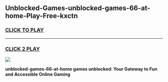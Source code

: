 
## Unblocked-Games-unblocked-games-66-at-home-Play-Free-kxctn
<h3>
<a href="https://premium76.site?title=unblocked-games-66-at-home&ref=19M">CLICK TO PLAY</a></h3>
<hr>

<h3>
<a href="https://premium76.site?title=unblocked-games-66-at-home&ref=19M">CLICK 2 PLAY</a>
  
</h3>

<a href="https://premium76.site?title=unblocked-games-66-at-home&ref=19M"><img src="https://clearcache.store/games.png"></a>


**unblocked-games-66-at-home games unblocked: Your Gateway to Fun and Accessible Online Gaming**
